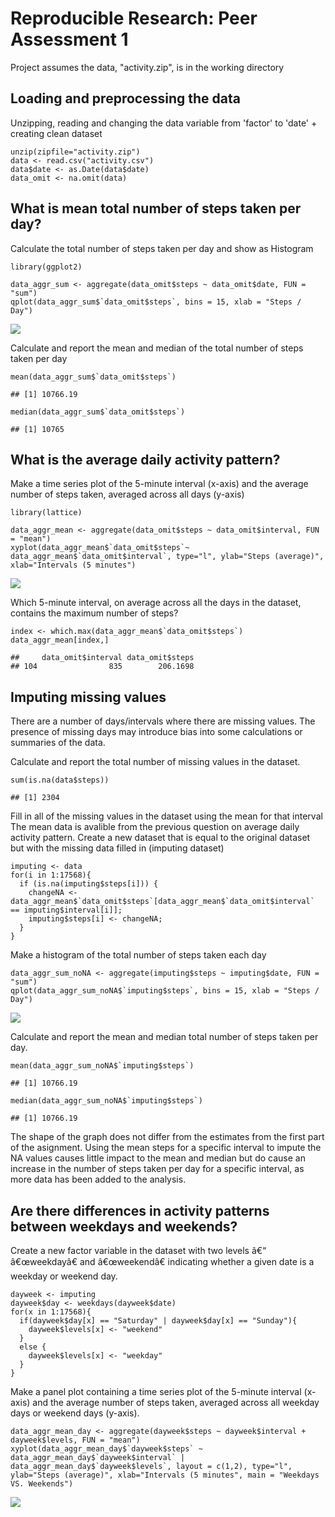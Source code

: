 Reproducible Research: Peer Assessment 1
========================================

Project assumes the data, "activity.zip", is in the working directory

Loading and preprocessing the data
----------------------------------

Unzipping, reading and changing the data variable from 'factor' to
'date' + creating clean dataset

    unzip(zipfile="activity.zip")
    data <- read.csv("activity.csv")
    data$date <- as.Date(data$date)
    data_omit <- na.omit(data)

What is mean total number of steps taken per day?
-------------------------------------------------

Calculate the total number of steps taken per day and show as Histogram

    library(ggplot2)

    data_aggr_sum <- aggregate(data_omit$steps ~ data_omit$date, FUN = "sum")
    qplot(data_aggr_sum$`data_omit$steps`, bins = 15, xlab = "Steps / Day")

![](RepResearch_PA1_files/figure-markdown_strict/total-1.png)

Calculate and report the mean and median of the total number of steps
taken per day

    mean(data_aggr_sum$`data_omit$steps`)

    ## [1] 10766.19

    median(data_aggr_sum$`data_omit$steps`)

    ## [1] 10765

What is the average daily activity pattern?
-------------------------------------------

Make a time series plot of the 5-minute interval (x-axis) and the
average number of steps taken, averaged across all days (y-axis)

    library(lattice)

    data_aggr_mean <- aggregate(data_omit$steps ~ data_omit$interval, FUN = "mean")
    xyplot(data_aggr_mean$`data_omit$steps`~ data_aggr_mean$`data_omit$interval`, type="l", ylab="Steps (average)", xlab="Intervals (5 minutes")

![](RepResearch_PA1_files/figure-markdown_strict/time_series-1.png)

Which 5-minute interval, on average across all the days in the dataset,
contains the maximum number of steps?

    index <- which.max(data_aggr_mean$`data_omit$steps`)
    data_aggr_mean[index,]

    ##     data_omit$interval data_omit$steps
    ## 104                835        206.1698

Imputing missing values
-----------------------

There are a number of days/intervals where there are missing values. The
presence of missing days may introduce bias into some calculations or
summaries of the data.

Calculate and report the total number of missing values in the dataset.

    sum(is.na(data$steps))

    ## [1] 2304

Fill in all of the missing values in the dataset using the mean for that
interval The mean data is avalible from the previous question on average
daily activity pattern. Create a new dataset that is equal to the
original dataset but with the missing data filled in (imputing dataset)

    imputing <- data
    for(i in 1:17568){
      if (is.na(imputing$steps[i])) {
        changeNA <- data_aggr_mean$`data_omit$steps`[data_aggr_mean$`data_omit$interval` == imputing$interval[i]];
        imputing$steps[i] <- changeNA;
      }
    }

Make a histogram of the total number of steps taken each day

    data_aggr_sum_noNA <- aggregate(imputing$steps ~ imputing$date, FUN = "sum")
    qplot(data_aggr_sum_noNA$`imputing$steps`, bins = 15, xlab = "Steps / Day")

![](RepResearch_PA1_files/figure-markdown_strict/total2-1.png)

Calculate and report the mean and median total number of steps taken per
day.

    mean(data_aggr_sum_noNA$`imputing$steps`)

    ## [1] 10766.19

    median(data_aggr_sum_noNA$`imputing$steps`)

    ## [1] 10766.19

The shape of the graph does not differ from the estimates from the first
part of the asignment. Using the mean steps for a specific interval to
impute the NA values causes little impact to the mean and median but do
cause an increase in the number of steps taken per day for a specific
interval, as more data has been added to the analysis.

Are there differences in activity patterns between weekdays and weekends?
-------------------------------------------------------------------------

Create a new factor variable in the dataset with two levels â€“
â€œweekdayâ€ and â€œweekendâ€ indicating whether a given date is a
weekday or weekend day.

    dayweek <- imputing
    dayweek$day <- weekdays(dayweek$date)
    for(x in 1:17568){
      if(dayweek$day[x] == "Saturday" | dayweek$day[x] == "Sunday"){
        dayweek$levels[x] <- "weekend"
      }
      else {
        dayweek$levels[x] <- "weekday"
      }
    }

Make a panel plot containing a time series plot of the 5-minute interval
(x-axis) and the average number of steps taken, averaged across all
weekday days or weekend days (y-axis).

    data_aggr_mean_day <- aggregate(dayweek$steps ~ dayweek$interval + dayweek$levels, FUN = "mean")
    xyplot(data_aggr_mean_day$`dayweek$steps` ~ data_aggr_mean_day$`dayweek$interval` | data_aggr_mean_day$`dayweek$levels`, layout = c(1,2), type="l", ylab="Steps (average)", xlab="Intervals (5 minutes", main = "Weekdays VS. Weekends")

![](RepResearch_PA1_files/figure-markdown_strict/time_series2-1.png)
